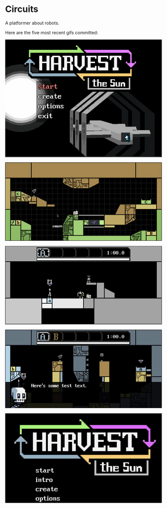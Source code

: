 # Circuits
A platformer about robots.

Here are the five most recent gifs committed:

![097-title-screen-3d.gif](gifs/097-title-screen-3d.gif?raw=true "097-title-screen-3d")

![096-json-editor.gif](gifs/096-json-editor.gif?raw=true "096-json-editor")

![095-dialog-2.gif](gifs/095-dialog-2.gif?raw=true "095-dialog-2")

![094-dialog.gif](gifs/094-dialog.gif?raw=true "094-dialog")

![093-cinematics.gif](gifs/093-cinematics.gif?raw=true "093-cinematics")
